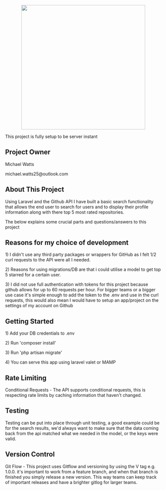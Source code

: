 <p align="center"><a href="https://laravel.com" target="_blank"><img src="https://raw.githubusercontent.com/laravel/art/master/logo-lockup/5%20SVG/2%20CMYK/1%20Full%20Color/laravel-logolockup-cmyk-red.svg" width="400"></a></p>

<p>This project is fully setup to be server instant</p>

## Project Owner
<p>Michael Watts</p>
<p>michael.watts25@outlook.com</p>

## About This Project
<p>Using Laravel and the Github API I have built a basic search functionality that allows the end user to search for users and to display their profile information along with there top 5 most rated repositories.</p>
<p>The below explains some crucial parts and questions/answers to this project</p>

## Reasons for my choice of development
<p>1) I didn't use any third party packages or wrappers for GitHub as I felt 1/2 curl requests to the API were all I needed.</p>
<p>2) Reasons for using migrations/DB are that i could utilise a model to get top 5 starred for a certain user.</p>
<p>3) I did not use full authentication with tokens for this project because github allows for up to 60 requests per hour. For bigger teams or a bigger use case it's simple enough to add the token to the .env and use in the curl requests, this would also mean I would have to setup an app/project on the settings of my account on Github</p>

## Getting Started
<p>1) Add your DB credentials to .env</p>
<p>2) Run 'composer install'</p>
<p>3) Run 'php artisan migrate'</p>
<p>4) You can serve this app using laravel valet or MAMP</p>

## Rate Limiting
<p>Conditional Requests - The API supports conditional requests, this is respecting rate limits by caching information that haven't changed.</p>

## Testing 
<p>Testing can be put into place through unit testing, a good example could be for the search results, we'd always want to make sure that the data coming back from the api matched what we needed in the model, or the keys were valid.</p>

## Version Control
<p>Git Flow - This project uses Gitflow and versioning by using the V tag e.g. 1.0.0. it's important to work from a feature branch, and when that branch is finished you simply release a new version. This way teams can keep track of important releases and have a brighter gitlog for larger teams.</p>

